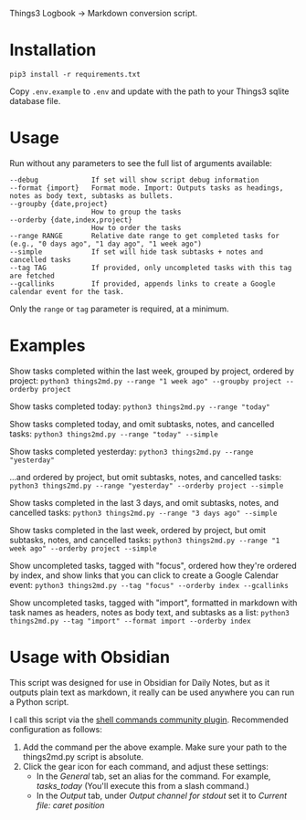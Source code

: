 Things3 Logbook -> Markdown conversion script.

# Installation

`pip3 install -r requirements.txt`

Copy `.env.example` to `.env` and update with the path to your Things3 sqlite database file.

# Usage

Run without any parameters to see the full list of arguments available:

```
--debug             If set will show script debug information
--format {import}   Format mode. Import: Outputs tasks as headings, notes as body text, subtasks as bullets.
--groupby {date,project}
                    How to group the tasks
--orderby {date,index,project}
                    How to order the tasks
--range RANGE       Relative date range to get completed tasks for (e.g., "0 days ago", "1 day ago", "1 week ago")
--simple            If set will hide task subtasks + notes and cancelled tasks
--tag TAG           If provided, only uncompleted tasks with this tag are fetched
--gcallinks         If provided, appends links to create a Google calendar event for the task.
```

Only the `range` or `tag` parameter is required, at a minimum.

# Examples

Show tasks completed within the last week, grouped by project, ordered by project:
`python3 things2md.py --range "1 week ago" --groupby project --orderby project`

Show tasks completed today:
`python3 things2md.py --range "today"`

Show tasks completed today, and omit subtasks, notes, and cancelled tasks:
`python3 things2md.py --range "today" --simple`

Show tasks completed yesterday:
`python3 things2md.py --range "yesterday"`

...and ordered by project, but omit subtasks, notes, and cancelled tasks:
`python3 things2md.py --range "yesterday" --orderby project --simple`

Show tasks completed in the last 3 days, and omit subtasks, notes, and cancelled tasks:
`python3 things2md.py --range "3 days ago" --simple`

Show tasks completed in the last week, ordered by project, but omit subtasks, notes, and cancelled tasks:
`python3 things2md.py --range "1 week ago" --orderby project --simple`

Show uncompleted tasks, tagged with "focus", ordered how they're ordered by index, and show links that you can click to create a Google Calendar event:
`python3 things2md.py --tag "focus" --orderby index --gcallinks`

Show uncompleted tasks, tagged with "import", formatted in markdown with task names as headers, notes as body text, and subtasks as a list:
`python3 things2md.py --tag "import" --format import --orderby index`

# Usage with Obsidian

This script was designed for use in Obsidian for Daily Notes, but as it outputs plain text as markdown, it really can be used anywhere you can run a Python script.

I call this script via the [shell commands community plugin](https://github.com/Taitava/obsidian-shellcommands). Recommended configuration as follows:

1. Add the command per the above example. Make sure your path to the things2md.py script is absolute.
1. Click the gear icon for each command, and adjust these settings:
    - In the _General_ tab, set an alias for the command. For example, _tasks_today_ (You'll execute this from a slash command.)
    - In the _Output_ tab, under _Output channel for stdout_ set it to _Current file: caret position_